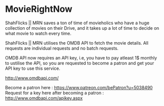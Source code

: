 # MovieRightNow
ShahFlicks || MRN saves a ton of time of movieholics who have a huge collection of movies on their Drive, and it takes up a lot of time to decide on what movie to watch every time.

ShahFlicks || MRN utilises the OMDB API to fetch the movie details.
All requests are individual requests and no batch requests.

OMDB API now requires an API key, i.e, you have to pay atleast 1$ monthly to ustilise the API, so you are requested to become
a patron and get your API key to use this service.

http://www.omdbapi.com/

Become a patron here  : https://www.patreon.com/bePatron?u=5038490
Request for a key here after becoming a patron   : http://www.omdbapi.com/apikey.aspx
